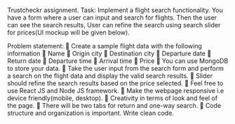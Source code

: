 Trustcheckr assignment.
Task:
Implement a flight search functionality. You have a form where a user can input and
search for flights. Then the user can see the search results, User can refine the
search using search slider for prices(UI mockup will be given below).

Problem statement:
 Create a sample flight data with the following information
 Name
 Origin city
 Destination city
 Departure date
 Return date
 Departure time
 Arrival time
 Price
 You can use MongoDB to store your data.
 Take the user input from the search form and perform a search on the flight
data and display the valid search results.
 Slider should refine the search results based on the price selected.
 Feel free to use React JS and Node JS framework.
 Make the webpage responsive i.e device friendly(mobile,
desktop).
 Creativity in terms of look and feel of the page.
 There will be two tabs for return and one-way search.
 Code structure and organization is important. Write clean code.